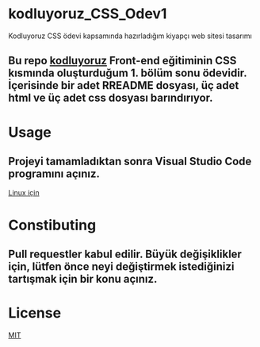 # kodluyoruz_CSS_Odev1
Kodluyoruz CSS ödevi kapsamında hazırladığım kiyapçı web sitesi tasarımı

## Bu repo [kodluyoruz](https://www.kodluyoruz.org/) Front-end eğitiminin CSS kısmında oluşturduğum 1. bölüm sonu ödevidir. İçerisinde bir adet RREADME dosyası, üç adet html ve üç adet css dosyası barındırıyor. 


# Usage
## Projeyi tamamladıktan sonra Visual Studio Code programını açınız. 
[Linux için](https://code.visualstudio.com/docs/setup/linux)

# Constibuting
## Pull requestler kabul edilir. Büyük değişiklikler için, lütfen önce neyi değiştirmek istediğinizi tartışmak için bir konu açınız. 
# License
[MIT](https://opensource.org/licenses/MIT)

